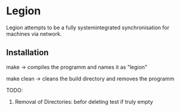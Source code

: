 # Legion

Legion attempts to be a fully systemintegrated synchronisation for machines via
network.
## Installation
make        -> compiles the programm and names it as "legion"

make clean  -> cleans the build directory and removes the programm

TODO:

1) Removal of Directories: befor deleting test if truly empty
